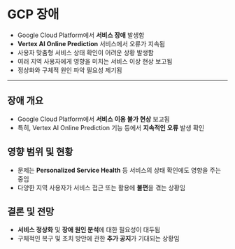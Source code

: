 # GCP 장애


* Google Cloud Platform에서 **서비스 장애** 발생함
* **Vertex AI Online Prediction** 서비스에서 오류가 지속됨
* 사용자 맞춤형 서비스 상태 확인이 어려운 상황 발생함
* 여러 지역 사용자에게 영향을 미치는 서비스 이상 현상 보고됨
* 정상화와 구체적 원인 파악 필요성 제기됨

---

장애 개요
-----

* Google Cloud Platform에서 **서비스 이용 불가 현상** 보고됨
* 특히, Vertex AI Online Prediction 기능 등에서 **지속적인 오류** 발생 확인

영향 범위 및 현황
----------

* 문제는 **Personalized Service Health** 등 서비스의 상태 확인에도 영향을 주는 중임
* 다양한 지역 사용자가 서비스 접근 또는 활용에 **불편**을 겪는 상황임

결론 및 전망
-------

* **서비스 정상화** 및 **장애 원인 분석**에 대한 필요성이 대두됨
* 구체적인 복구 및 조치 방안에 관한 **추가 공지**가 기대되는 상황임
